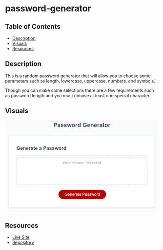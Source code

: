 # password-generator

## Table of Contents
- [Description](#description)
- [Visuals](#visuals)
- [Resources](#resources)

## Description

This is a random password generator that will allow you to choose some perameters such as length, lowercase, uppercase, numbers, and symbols. 

Though you can make some selections there are a few requirements such as password length and you must choose at least one special character. 

## Visuals
![Password Generator](./images/03-javascript-homework-demo.png)

## Resources
- [Live Site](https://grilledcheeseplease.github.io/password-generator/)
- [Repository](https://github.com/grilledcheeseplease/password-generator)